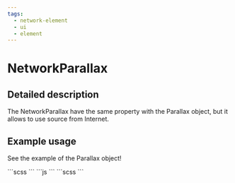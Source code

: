 ```yaml
---
tags:
  - network-element
  - ui
  - element
---
```

# NetworkParallax

## Detailed description
The NetworkParallax have the same property with the Parallax object, but it allows to use source from Internet.

## Example usage
See the example of the Parallax object!

<code-group>
<code-block title=".at" active>
```scss
```
</code-block>

<code-block title=".atObj">
```js
```
</code-block>

<code-block title=".atStyle">
```scss
```
</code-block>
</code-group>
